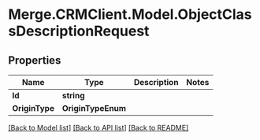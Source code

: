 # Merge.CRMClient.Model.ObjectClassDescriptionRequest

## Properties

Name | Type | Description | Notes
------------ | ------------- | ------------- | -------------
**Id** | **string** |  | 
**OriginType** | **OriginTypeEnum** |  | 

[[Back to Model list]](../README.md#documentation-for-models) [[Back to API list]](../README.md#documentation-for-api-endpoints) [[Back to README]](../README.md)

